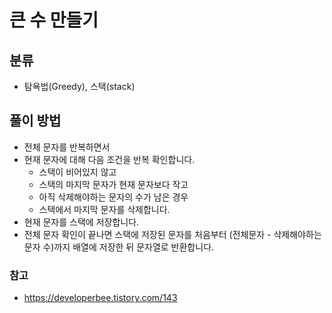 # 큰 수 만들기

## 분류
- 탐욕법(Greedy), 스택(stack)

## 풀이 방법
- 전체 문자를 반복하면서 
- 현재 문자에 대해 다음 조건을 반복 확인합니다.
	- 스택이 비어있지 않고
	- 스택의 마지막 문자가 현재 문자보다 작고
	- 아직 삭제해야하는 문자의 수가 남은 경우
	- 스택에서 마지막 문자를 삭제합니다.
- 현재 문자를 스택에 저장합니다.
- 전체 문자 확인이 끝나면 스택에 저장된 문자를 처음부터 (전체문자 - 삭제해야하는 문자 수)까지 배열에 저장한 뒤 문자열로 반환합니다.

### 참고
- https://developerbee.tistory.com/143

